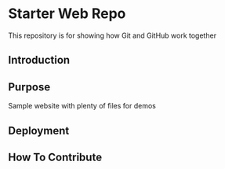 # Starter Web Repo

This repository is for showing how Git and GitHub work together

## Introduction

## Purpose

Sample website with plenty of files for demos

## Deployment

## How To Contribute